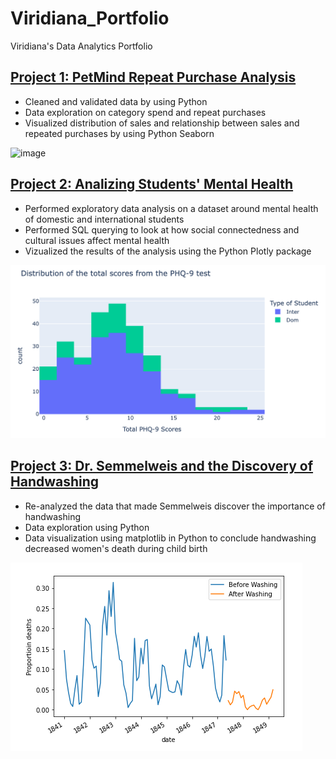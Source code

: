 # Viridiana_Portfolio
Viridiana's Data Analytics Portfolio

## [Project 1: PetMind Repeat Purchase Analysis](https://github.com/vchow6/PetMind/tree/main)

* Cleaned and validated data by using Python
* Data exploration on category spend and repeat purchases
* Visualized distribution of sales and relationship between sales and repeated purchases by using Python Seaborn

![image](https://github.com/vchow6/PetMind/blob/main/Sales%20of%20Repeat%20Purchase%20by%20Category.png)

## [Project 2: Analizing Students' Mental Health](https://github.com/vchow6/Analyzing-Students-Mental-Health)

* Performed exploratory data analysis on a dataset around mental health of domestic and international students
* Performed SQL querying to look at how social connectedness and cultural issues affect mental health
* Vizualized the results of the analysis using the Python Plotly package

![image](https://github.com/vchow6/Analyzing-Students-Mental-Health/blob/main/Distribution%20of%20the%20total%20scores%20from%20the%20PHQ-9%20test.png)

## [Project 3: Dr. Semmelweis and the Discovery of Handwashing](https://github.com/vchow6/Dr.-Semmelweis-and-the-Discovery-of-Handwashing)

* Re-analyzed the data that made Semmelweis discover the importance of handwashing
* Data exploration using Python
* Data visualization using matplotlib in Python to conclude handwashing decreased women's death during child birth

![image](https://github.com/vchow6/Dr.-Semmelweis-and-the-Discovery-of-Handwashing/blob/main/Handwashing_graph.png)
